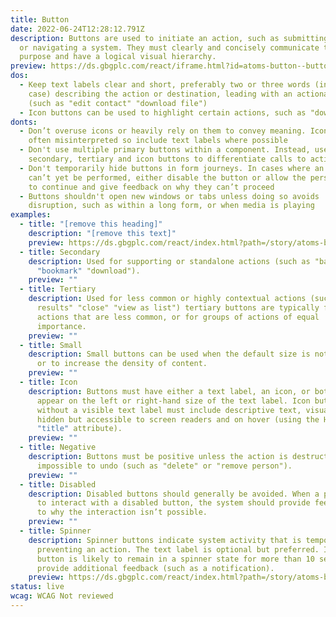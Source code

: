 ```yaml
---
title: Button
date: 2022-06-24T12:28:12.791Z
description: Buttons are used to initiate an action, such as submitting a form
  or navigating a system. They must clearly and concisely communicate their
  purpose and have a logical visual hierarchy.
preview: https://ds.gbgplc.com/react/iframe.html?id=atoms-button--button-element
dos:
  - Keep text labels clear and short, preferably two or three words (in sentence
    case) describing the action or destination, leading with an actionable verb
    (such as "edit contact" "download file")
  - Icon buttons can be used to highlight certain actions, such as "download"
donts:
  - Don’t overuse icons or heavily rely on them to convey meaning. Icons are
    often misinterpreted so include text labels where possible
  - Don't use multiple primary buttons within a component. Instead, use
    secondary, tertiary and icon buttons to differentiate calls to action
  - Don't temporarily hide buttons in form journeys. In cases where an action
    can’t yet be performed, either disable the button or allow the person to try
    to continue and give feedback on why they can’t proceed
  - Buttons shouldn't open new windows or tabs unless doing so avoids
    disruption, such as within a long form, or when media is playing
examples:
  - title: "[remove this heading]"
    description: "[remove this text]"
    preview: https://ds.gbgplc.com/react/index.html?path=/story/atoms-button--button-element&nav=0&knob-Kind=primary
  - title: Secondary
    description: Used for supporting or standalone actions (such as "back"
      "bookmark" "download").
    preview: ""
  - title: Tertiary
    description: Used for less common or highly contextual actions (such as "filter
      results" "close" "view as list") tertiary buttons are typically for
      actions that are less common, or for groups of actions of equal
      importance.
    preview: ""
  - title: Small
    description: Small buttons can be used when the default size is not appropriate,
      or to increase the density of content.
    preview: ""
  - title: Icon
    description: Buttons must have either a text label, an icon, or both. Icons can
      appear on the left or right-hand size of the text label. Icon buttons
      without a visible text label must include descriptive text, visually
      hidden but accessible to screen readers and on hover (using the HTML
      "title" attribute).
    preview: ""
  - title: Negative
    description: Buttons must be positive unless the action is destructive or
      impossible to undo (such as "delete" or "remove person").
    preview: ""
  - title: Disabled
    description: Disabled buttons should generally be avoided. When a person tries
      to interact with a disabled button, the system should provide feedback as
      to why the interaction isn’t possible.
    preview: ""
  - title: Spinner
    description: Spinner buttons indicate system activity that is temporarily
      preventing an action. The text label is optional but preferred. If a
      button is likely to remain in a spinner state for more than 10 seconds,
      provide additional feedback (such as a notification).
    preview: https://ds.gbgplc.com/react/index.html?path=/story/atoms-button--button-element&nav=0&knob-Worker?=true&knob-Active?=true
status: live
wcag: WCAG Not reviewed
---
```

